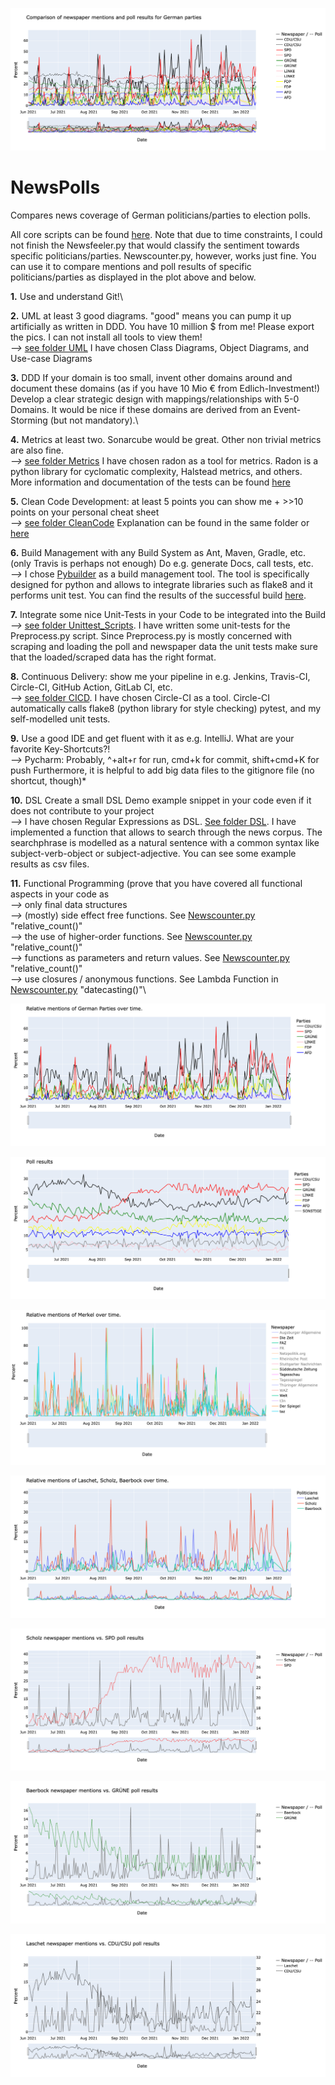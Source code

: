 ![alt text](https://github.com/SamiNenno/NewsPoll/blob/master/Images/Party_Newspaper_vs_Poll.png)


# NewsPolls


Compares news coverage of German politicians/parties to election polls.

All core scripts can be found [here](Scripts). Note that due to time constraints, I could not finish the Newsfeeler.py
that would classify the sentiment towards specific politicians/parties. Newscounter.py, however, works just
fine. You can use it to compare mentions and poll results of specific politicians/parties as displayed in the
plot above and below.


**1.** Use and understand Git!\

**2.** UML at least 3 good diagrams. "good" means you can pump it up artificially as written in DDD. You have 10 million $ from me! Please export the pics. I can not install all tools to view them!\
    *-->* [see folder UML](UML) I have chosen Class Diagrams, Object Diagrams, and Use-case Diagrams

**3.** DDD If your domain is too small, invent other domains around and document these domains (as if you have 10 Mio € from Edlich-Investment!) Develop a clear strategic design with mappings/relationships with 5-0 Domains. It would be nice if these domains are derived from an Event-Storming (but not mandatory).\

**4.** Metrics at least two. Sonarcube would be great. Other non trivial metrics are also fine.\
    *-->* [see folder Metrics](Metrics) I have chosen radon as a tool for metrics. Radon is a python library
    for cyclomatic complexity, Halstead metrics, and others. More information and documentation of the tests
    can be found [here](https://github.com/SamiNenno/NewsPoll/blob/1a93daafec718cc3cc2b9b5444f3245fee97510c/Metrics/Metrics_Summary.md)

**5.** Clean Code Development: at least 5 points you can show me + >>10 points on your personal cheat sheet\
    *-->* [see folder CleanCode](CleanCode) Explanation can be found in the same folder or [here](https://github.com/SamiNenno/NewsPoll/blob/56fd9289c56c24ce1abfff076c4628915275760b/CleanCode/WhyIsThisCleanCode.txt)

**6.** Build Management with any Build System as Ant, Maven, Gradle, etc. (only Travis is perhaps not enough) Do e.g. generate Docs, call tests, etc.\
    *-->* I chose [Pybuilder](https://pybuilder.io/) as a build management tool. The tool is specifically designed for python
    and allows to integrate libraries such as flake8 and it performs unit test. You can find the results of the successful build [here](https://github.com/SamiNenno/NewsPoll/blob/master/Pybuilder_doc.txt).
    

**7.** Integrate some nice Unit-Tests in your Code to be integrated into the Build\
    *-->* [see folder Unittest_Scripts](Unittest_Scripts). I have written some unit-tests for the Preprocess.py
    script. Since Preprocess.py is mostly concerned with scraping and loading the poll and newspaper data
    the unit tests make sure that the loaded/scraped data has the right format.

**8.** Continuous Delivery: show me your pipeline in e.g. Jenkins, Travis-CI, Circle-CI, GitHub Action, GitLab CI, etc.\
    *-->* [see folder CICD](CICD). I have chosen Circle-CI as a tool. Circle-CI automatically calls flake8 (python library for style checking)
    pytest, and my self-modelled unit tests.

**9.** Use a good IDE and get fluent with it as e.g. IntelliJ. What are your favorite Key-Shortcuts?!\
    *-->* Pycharm: Probably, ^+alt+r for run, cmd+k for commit, shift+cmd+K for push
        Furthermore, it is helpful to add big data files to the gitignore file (no shortcut, though)*

**10.** DSL Create a small DSL Demo example snippet in your code even if it does not contribute to your project\
    *-->* I have chosen Regular Expressions as DSL. [See folder DSL](DSL). I have implemented a function
    that allows to search through the news corpus. The searchphrase is modelled as a natural sentence with a
    common syntax like subject-verb-object or subject-adjective. You can see some example results as csv files.

**11.** Functional Programming (prove that you have covered all functional aspects in your code as\
    *-->* only final data structures\
    *-->* (mostly) side effect free functions. See [Newscounter.py](Newscounter.py) "relative_count()"\
    *-->* the use of higher-order functions. See [Newscounter.py](Newscounter.py) "relative_count()"\
    *-->* functions as parameters and return values. See [Newscounter.py](Newscounter.py) "relative_count()"\
    *-->* use closures / anonymous functions. See Lambda Function in [Newscounter.py](Newscounter.py) "datecasting()"\



![alt text](https://github.com/SamiNenno/NewsPoll/blob/master/Images/Party_Newspaper.png)

![alt text](https://github.com/SamiNenno/NewsPoll/blob/master/Images/Party_Poll.png)

![alt text](https://github.com/SamiNenno/NewsPoll/blob/master/Images/Merkel.png)

![alt text](https://github.com/SamiNenno/NewsPoll/blob/master/Images/Laschet_Scholz_Baerbock.png)

![alt text](https://github.com/SamiNenno/NewsPoll/blob/master/Images/Scholz_vs_SPD.png)

![alt text](https://github.com/SamiNenno/NewsPoll/blob/master/Images/Baerboch_vs_Gruen.png)

![alt text](https://github.com/SamiNenno/NewsPoll/blob/master/Images/Laschet_vs_CDU.png)
